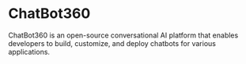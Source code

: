 # ChatBot360
ChatBot360 is an open-source conversational AI platform that enables developers to build, customize, and deploy chatbots for various applications. 

